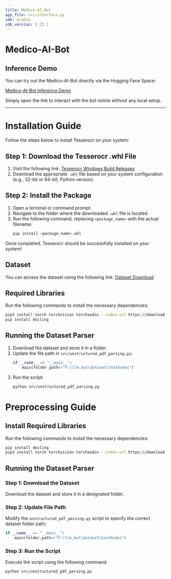 ```yaml
---
title: Medico-AI-Bot
app_file: src/interface.py
sdk: gradio
sdk_version: 5.23.1
---
```


# Medico-AI-Bot

## Inference Demo

You can try out the Medico-AI-Bot directly via the Hugging Face Space:

[Medico-AI-Bot Inference Demo](https://huggingface.co/spaces/pasupuletkarthiksai/medico-bot)

Simply open the link to interact with the bot online without any local setup.

---

# Installation Guide

Follow the steps below to install Tesserocr on your system:

## Step 1: Download the Tesserocr .whl File
1. Visit the following link: [Tesserocr Windows Build Releases](https://github.com/simonflueckiger/tesserocr-windows_build/releases)
2. Download the appropriate `.whl` file based on your system configuration (e.g., 32-bit or 64-bit, Python version).

## Step 2: Install the Package
1. Open a terminal or command prompt.
2. Navigate to the folder where the downloaded `.whl` file is located.
3. Run the following command, replacing `<package_name>` with the actual filename:
   ```sh
   pip install <package_name>.whl
   ```

Once completed, Tesserocr should be successfully installed on your system!

## Dataset
You can access the dataset using the following link:
[Dataset Download](https://drive.google.com/drive/folders/17J2wDTiXFhk9b1HJ-ASTG1WAg3cZeBNu?usp=sharing)

## Required Libraries
Run the following commands to install the necessary dependencies:
```sh
pip3 install torch torchvision torchaudio --index-url https://download.pytorch.org/whl/cu118
pip install docling
```

## Running the Dataset Parser
1. Download the dataset and store it in a folder.
2. Update the file path in `src/unstructured_pdf_parsing.py`:
   ```python
   if __name__ == "__main__":
       main(folder_path=r"F:\llm_bot\dataset\textbooks")
   ```
3. Run the script:
   ```sh
   python src/unstructured_pdf_parsing.py
   ```



# Preprocessing Guide

## Install Required Libraries

Run the following commands to install the necessary dependencies:

```sh
pip install docling
pip3 install torch torchvision torchaudio --index-url https://download.pytorch.org/whl/cu126
```

## Running the Dataset Parser

### Step 1: Download the Dataset  
Download the dataset and store it in a designated folder.

### Step 2: Update File Path  
Modify the `unstructured_pdf_parsing.py` script to specify the correct dataset folder path:

```python
if __name__ == "__main__":
    main(folder_path=r"F:\llm_bot\dataset\textbooks")
```

### Step 3: Run the Script  
Execute the script using the following command:

```sh
python src/unstructured_pdf_parsing.py
```
```


